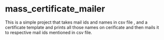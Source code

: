 # mass_certificate_mailer
This is a simple project that takes mail ids and names in csv file , 
and a certificate template and prints all those names on cerificate 
and then mails it to respective mail ids mentioned in csv file.
